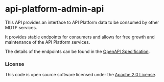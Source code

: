 # api-platform-admin-api

This API provides an interface to API Platform data to be consumed by other MDTP services.

It provides stable endpoints for consumers and allows for free growth and maintenance of the API Platform services.

The details of the endpoints can be found in the [OpenAPI Specification](./conf/api-platform-admin-api.yaml).

### License

This code is open source software licensed under the [Apache 2.0 License]("http://www.apache.org/licenses/LICENSE-2.0.html").
